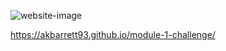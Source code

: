 ![website-image](https://user-images.githubusercontent.com/118003612/204096491-f0732b3a-468c-47b9-8b32-52059aff2ef5.png)

https://akbarrett93.github.io/module-1-challenge/
